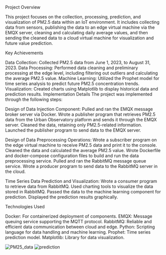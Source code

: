 Project Overview

This project focuses on the collection, processing, prediction, and visualization of PM2.5 data within an IoT environment. It includes collecting data from sensors, publishing the data to an edge virtual machine via the EMQX server, cleaning and calculating daily average values, and then sending the cleaned data to a cloud virtual machine for visualization and future value prediction.

Key Achievements

Data Collection: Collected PM2.5 data from June 1, 2023, to August 31, 2023.
Data Processing: Performed data cleaning and preliminary processing at the edge level, including filtering out outliers and calculating the average PM2.5 value.
Machine Learning: Utilized the Prophet model for time series analysis to predict future PM2.5 concentration trends.
Visualization: Created charts using Matplotlib to display historical data and prediction results.
Implementation Details
The project was implemented through the following steps:

Design of Data Injection Component:
Pulled and ran the EMQX message broker server via Docker.
Wrote a publisher program that retrieves PM2.5 data from the Urban Observatory platform and sends it through the EMQX server.
Cleaned the data, retaining only PM2.5-related information.
Launched the publisher program to send data to the EMQX server.

Design of Data Preprocessing Operations:
Wrote a subscriber program on the edge virtual machine to receive PM2.5 data and print it to the console.
Cleaned the data and calculated the average PM2.5 value.
Wrote Dockerfile and docker-compose configuration files to build and run the data preprocessing service.
Pulled and ran the RabbitMQ message queue service.
Wrote a producer program to send data to the RabbitMQ server in the cloud.

Time Series Data Prediction and Visualization:
Wrote a consumer program to retrieve data from RabbitMQ.
Used charting tools to visualize the data stored in RabbitMQ.
Passed the data to the machine learning component for prediction.
Displayed the prediction results graphically.

Technologies Used

Docker: For containerized deployment of components.
EMQX: Message queuing service supporting the MQTT protocol.
RabbitMQ: Reliable and efficient data communication between cloud and edge.
Python: Scripting language for data handling and machine learning.
Prophet: Time series prediction model.
Matplotlib: Library for data visualization.

![PM25_data](https://github.com/user-attachments/assets/fc65ad72-6e69-42a4-916e-9e72726e7de6)
![prediction](https://github.com/user-attachments/assets/a02bb296-337e-4c29-8175-06e042a8e79c)

